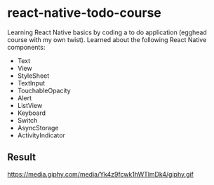 # react-native-todo-course
Learning React Native basics by coding a to do application (egghead course with my own twist). Learned about the following React Native components:

- Text
- View
- StyleSheet
- TextInput
- TouchableOpacity
- Alert
- ListView
- Keyboard
- Switch
- AsyncStorage
- ActivityIndicator

## Result

https://media.giphy.com/media/Yk4z9fcwk1hWTlmDk4/giphy.gif